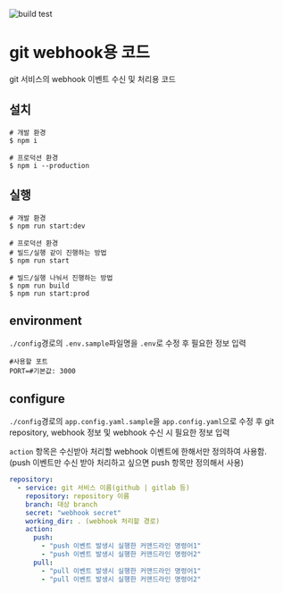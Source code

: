 ![build test](https://github.com/mousou85/git-webhook/actions/workflows/build-test.yml/badge.svg)

# git webhook용 코드
git 서비스의 webhook 이벤트 수신 및 처리용 코드

## 설치
```shell
# 개발 환경
$ npm i

# 프로덕션 환경
$ npm i --production
```


## 실행
```shell
# 개발 환경
$ npm run start:dev

# 프로덕션 환경
# 빌드/실행 같이 진행하는 방법
$ npm run start

# 빌드/실행 나눠서 진행하는 방법
$ npm run build
$ npm run start:prod
```

## environment
`./config`경로의 `.env.sample`파일명을 `.env`로 수정 후 필요한 정보 입력
```dotenv
#사용할 포트
PORT=#기본값: 3000
```

## configure
`./config`경로의 `app.config.yaml.sample`을 `app.config.yaml`으로 수정 후 git repository, webhook 정보 및 webhook 수신 시 필요한 정보 입력  
  
`action` 항목은 수신받아 처리할 webhook 이벤트에 한해서만 정의하여 사용함.  
(push 이벤트만 수신 받아 처리하고 싶으면 push 항목만 정의해서 사용)

```yaml
repository:
  - service: git 서비스 이름(github | gitlab 등)
    repository: repository 이름
    branch: 대상 branch
    secret: "webhook secret"
    working_dir: . (webhook 처리할 경로)
    action:
      push:
        - "push 이벤트 발생시 실행한 커맨드라인 명령어1"
        - "push 이벤트 발생시 실행한 커맨드라인 명령어2"
      pull:
        - "pull 이벤트 발생시 실행한 커맨드라인 명령어1"
        - "pull 이벤트 발생시 실행한 커맨드라인 명령어2"
```
